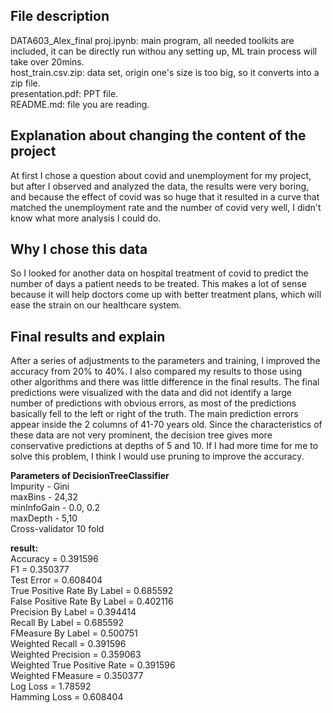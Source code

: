 ## File description  <br>
DATA603_Alex_final proj.ipynb: main program, all needed toolkits are included, it can be directly run withou any setting up, ML train process will take over 20mins.<br>
host_train.csv.zip: data set, origin one's size is too big, so it converts into a zip file.<br>
presentation.pdf: PPT file.<br>
README.md: file you are reading.<br>



## Explanation about changing the content of the project <br>
At first I chose a question about covid and unemployment for my project, but after I observed and analyzed the data, the results were very boring, and because the effect of covid was so huge that it resulted in a curve that matched the unemployment rate and the number of covid very well, I didn't know what more analysis I could do.

## Why I chose this data <br>
So I looked for another data on hospital treatment of covid to predict the number of days a patient needs to be treated. This makes a lot of sense because it will help doctors come up with better treatment plans, which will ease the strain on our healthcare system.

## Final results and explain <br>
After a series of adjustments to the parameters and training, I improved the accuracy from 20% to 40%. I also compared my results to those using other algorithms and there was little difference in the final results. The final predictions were visualized with the data and did not identify a large number of predictions with obvious errors, as most of the predictions basically fell to the left or right of the truth. The main prediction errors appear inside the 2 columns of 41-70 years old. Since the characteristics of these data are not very prominent, the decision tree gives more conservative predictions at depths of 5 and 10. If I had more time for me to solve this problem, I think I would use pruning to improve the accuracy.

**Parameters of DecisionTreeClassifier**<br>
Impurity - Gini<br>
maxBins - 24,32<br>
minInfoGain - 0.0, 0.2<br>
maxDepth - 5,10<br>
Cross-validator 10 fold<br>


**result:**<br>
Accuracy = 0.391596 <br>
F1 = 0.350377 <br>
Test Error = 0.608404 <br>
True Positive Rate By Label = 0.685592 <br>
False Positive Rate By Label = 0.402116 <br>
Precision By Label = 0.394414 <br>
Recall By Label = 0.685592 <br>
FMeasure By Label = 0.500751 <br>
Weighted Recall = 0.391596 <br>
Weighted Precision = 0.359063 <br>
Weighted True Positive Rate = 0.391596 <br>
Weighted FMeasure = 0.350377 <br>
Log Loss = 1.78592 <br>
Hamming Loss = 0.608404 <br>
